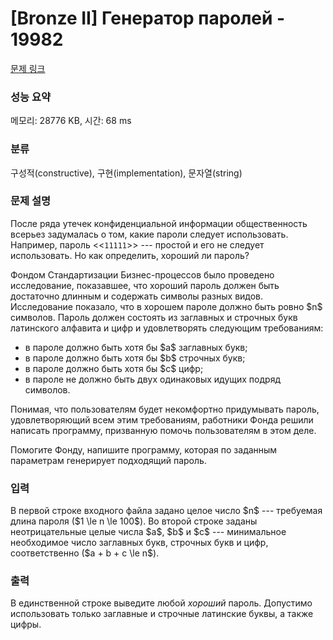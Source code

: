 # [Bronze II] Генератор паролей - 19982 

[문제 링크](https://www.acmicpc.net/problem/19982) 

### 성능 요약

메모리: 28776 KB, 시간: 68 ms

### 분류

구성적(constructive), 구현(implementation), 문자열(string)

### 문제 설명

<p>После ряда утечек конфиденциальной информации общественность всерьез задумалась о том, какие пароли следует использовать. Например, пароль <<<code>11111</code>>> --- простой и его не следует использовать. Но как определить, хороший ли пароль?</p>

<p>Фондом Стандартизации Бизнес-процессов было проведено исследование, показавшее, что хороший пароль должен быть достаточно длинным и содержать символы разных видов. Исследование показало, что в хорошем пароле должно быть ровно $n$ символов. Пароль должен состоять из заглавных и строчных букв латинского алфавита и цифр и удовлетворять следующим требованиям:</p>

<ul>
	<li>в пароле должно быть хотя бы $a$ заглавных букв;</li>
	<li>в пароле должно быть хотя бы $b$ строчных букв;</li>
	<li>в пароле должно быть хотя бы $c$ цифр;</li>
	<li>в пароле не должно быть двух одинаковых идущих подряд символов.</li>
</ul>

<p>Понимая, что пользователям будет некомфортно придумывать пароль, удовлетворяющий всем этим требованиям, работники Фонда решили написать программу, призванную помочь пользователям в этом деле. </p>

<p>Помогите Фонду, напишите программу, которая по заданным параметрам генерирует подходящий пароль.</p>

### 입력 

 <p>В первой строке входного файла задано целое число $n$ --- требуемая длина пароля ($1 \le n \le 100$). Во второй строке заданы неотрицательные целые числа $a$, $b$ и $c$ --- минимальное необходимое число заглавных букв, строчных букв и цифр, соответственно ($a + b + c \le n$).</p>

### 출력 

 <p>В единственной строке выведите любой <em>хороший</em> пароль. Допустимо использовать только заглавные и строчные латинские буквы, а также цифры.</p>

